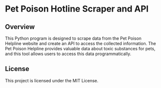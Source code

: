 # Pet Poison Hotline Scraper and API

## Overview

This Python program is designed to scrape data from the Pet Poison Helpline website and create an API to access the collected information. The Pet Poison Helpline provides valuable data about toxic substances for pets, and this tool allows users to access this data programmatically.

## License

This project is licensed under the MIT License.